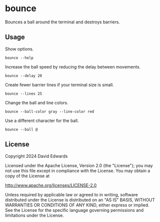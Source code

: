 # bounce

Bounces a ball around the terminal and destroys barriers.

## Usage

Show options.

```shell
bounce --help
```

Increase the ball speed by reducing the delay between movements.

```shell
bounce --delay 20
```

Create fewer barrier lines if your terminal size is small.

```shell
bounce --lines 25
```

Change the ball and line colors.

```shell
bounce --ball-color gray --line-color red
```

Use a different character for the ball.

```shell
bounce --ball @
```

## License

Copyright 2024 David Edwards

Licensed under the Apache License, Version 2.0 (the "License"); you may not use this file except in compliance with the License. You may obtain a copy of the License at

<http://www.apache.org/licenses/LICENSE-2.0>

Unless required by applicable law or agreed to in writing, software distributed under the License is distributed on an "AS IS" BASIS, WITHOUT WARRANTIES OR CONDITIONS OF ANY KIND, either express or implied. See the License for the specific language governing permissions and limitations under the License.
